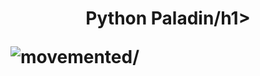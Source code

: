 <h1 align="center">Python Paladin/h1>
<p align="left"> <img src=https://komarev.com/ghpvc/?username=movemented alt=movemented/> </p>
